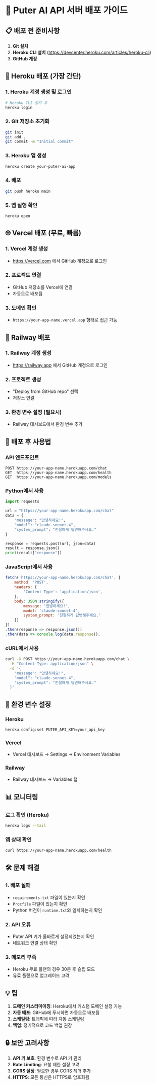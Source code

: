# 🚀 Puter AI API 서버 배포 가이드

## 📋 배포 전 준비사항

1. **Git 설치**
2. **Heroku CLI 설치** (https://devcenter.heroku.com/articles/heroku-cli)
3. **GitHub 계정**

## 🎯 Heroku 배포 (가장 간단)

### 1. Heroku 계정 생성 및 로그인
```bash
# Heroku CLI 설치 후
heroku login
```

### 2. Git 저장소 초기화
```bash
git init
git add .
git commit -m "Initial commit"
```

### 3. Heroku 앱 생성
```bash
heroku create your-puter-ai-app
```

### 4. 배포
```bash
git push heroku main
```

### 5. 앱 실행 확인
```bash
heroku open
```

## 🌐 Vercel 배포 (무료, 빠름)

### 1. Vercel 계정 생성
- https://vercel.com 에서 GitHub 계정으로 로그인

### 2. 프로젝트 연결
- GitHub 저장소를 Vercel에 연결
- 자동으로 배포됨

### 3. 도메인 확인
- `https://your-app-name.vercel.app` 형태로 접근 가능

## 🚂 Railway 배포

### 1. Railway 계정 생성
- https://railway.app 에서 GitHub 계정으로 로그인

### 2. 프로젝트 생성
- "Deploy from GitHub repo" 선택
- 저장소 연결

### 3. 환경 변수 설정 (필요시)
- Railway 대시보드에서 환경 변수 추가

## 📡 배포 후 사용법

### API 엔드포인트
```
POST https://your-app-name.herokuapp.com/chat
GET  https://your-app-name.herokuapp.com/health
GET  https://your-app-name.herokuapp.com/models
```

### Python에서 사용
```python
import requests

url = "https://your-app-name.herokuapp.com/chat"
data = {
    "message": "안녕하세요!",
    "model": "claude-sonnet-4",
    "system_prompt": "친절하게 답변해주세요."
}

response = requests.post(url, json=data)
result = response.json()
print(result["response"])
```

### JavaScript에서 사용
```javascript
fetch('https://your-app-name.herokuapp.com/chat', {
    method: 'POST',
    headers: {
        'Content-Type': 'application/json',
    },
    body: JSON.stringify({
        message: '안녕하세요!',
        model: 'claude-sonnet-4',
        system_prompt: '친절하게 답변해주세요.'
    })
})
.then(response => response.json())
.then(data => console.log(data.response));
```

### cURL에서 사용
```bash
curl -X POST https://your-app-name.herokuapp.com/chat \
  -H "Content-Type: application/json" \
  -d '{
    "message": "안녕하세요!",
    "model": "claude-sonnet-4",
    "system_prompt": "친절하게 답변해주세요."
  }'
```

## 🔧 환경 변수 설정

### Heroku
```bash
heroku config:set PUTER_API_KEY=your_api_key
```

### Vercel
- Vercel 대시보드 → Settings → Environment Variables

### Railway
- Railway 대시보드 → Variables 탭

## 📊 모니터링

### 로그 확인 (Heroku)
```bash
heroku logs --tail
```

### 앱 상태 확인
```bash
curl https://your-app-name.herokuapp.com/health
```

## 🛠️ 문제 해결

### 1. 배포 실패
- `requirements.txt` 파일이 있는지 확인
- `Procfile` 파일이 있는지 확인
- Python 버전이 `runtime.txt`와 일치하는지 확인

### 2. API 오류
- Puter API 키가 올바르게 설정되었는지 확인
- 네트워크 연결 상태 확인

### 3. 메모리 부족
- Heroku 무료 플랜의 경우 30분 후 슬립 모드
- 유료 플랜으로 업그레이드 고려

## 💡 팁

1. **도메인 커스터마이징**: Heroku에서 커스텀 도메인 설정 가능
2. **자동 배포**: GitHub에 푸시하면 자동으로 배포됨
3. **스케일링**: 트래픽에 따라 자동 스케일링
4. **백업**: 정기적으로 코드 백업 권장

## 🔒 보안 고려사항

1. **API 키 보호**: 환경 변수로 API 키 관리
2. **Rate Limiting**: 요청 제한 설정 고려
3. **CORS 설정**: 필요한 경우 CORS 헤더 추가
4. **HTTPS**: 모든 통신은 HTTPS로 암호화됨 